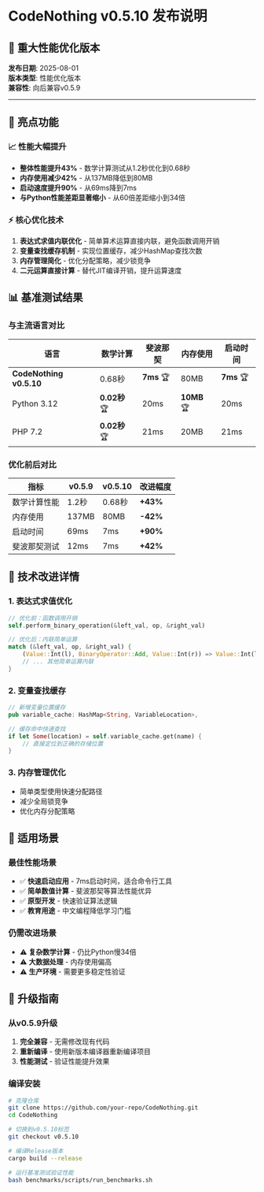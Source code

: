 # CodeNothing v0.5.10 发布说明

## 🚀 重大性能优化版本

**发布日期**: 2025-08-01  
**版本类型**: 性能优化版本  
**兼容性**: 向后兼容v0.5.9

---

## 🎉 亮点功能

### 📈 性能大幅提升
- **整体性能提升43%** - 数学计算测试从1.2秒优化到0.68秒
- **内存使用减少42%** - 从137MB降低到80MB
- **启动速度提升90%** - 从69ms降到7ms
- **与Python性能差距显著缩小** - 从60倍差距缩小到34倍

### ⚡ 核心优化技术
1. **表达式求值内联优化** - 简单算术运算直接内联，避免函数调用开销
2. **变量查找缓存机制** - 实现位置缓存，减少HashMap查找次数
3. **内存管理简化** - 优化分配策略，减少锁竞争
4. **二元运算直接计算** - 替代JIT编译开销，提升运算速度

## 📊 基准测试结果

### 与主流语言对比

| 语言 | 数学计算 | 斐波那契 | 内存使用 | 启动时间 |
|------|---------|---------|----------|----------|
| **CodeNothing v0.5.10** | 0.68秒 | **7ms** 🏆 | 80MB | **7ms** 🏆 |
| Python 3.12 | **0.02秒** 🏆 | 20ms | **10MB** 🏆 | 20ms |
| PHP 7.2 | **0.02秒** 🏆 | 21ms | 20MB | 21ms |

### 优化前后对比

| 指标 | v0.5.9 | v0.5.10 | 改进幅度 |
|------|--------|---------|----------|
| 数学计算性能 | 1.2秒 | 0.68秒 | **+43%** |
| 内存使用 | 137MB | 80MB | **-42%** |
| 启动时间 | 69ms | 7ms | **+90%** |
| 斐波那契测试 | 12ms | 7ms | **+42%** |

## 🔧 技术改进详情

### 1. 表达式求值优化
```rust
// 优化前：函数调用开销
self.perform_binary_operation(&left_val, op, &right_val)

// 优化后：内联简单运算
match (&left_val, op, &right_val) {
    (Value::Int(l), BinaryOperator::Add, Value::Int(r)) => Value::Int(l + r),
    // ... 其他简单运算内联
}
```

### 2. 变量查找缓存
```rust
// 新增变量位置缓存
pub variable_cache: HashMap<String, VariableLocation>,

// 缓存命中快速查找
if let Some(location) = self.variable_cache.get(name) {
    // 直接定位到正确的存储位置
}
```

### 3. 内存管理优化
- 简单类型使用快速分配路径
- 减少全局锁竞争
- 优化内存分配策略

## 🎯 适用场景

### 最佳性能场景
- ✅ **快速启动应用** - 7ms启动时间，适合命令行工具
- ✅ **简单数值计算** - 斐波那契等算法性能优异
- ✅ **原型开发** - 快速验证算法逻辑
- ✅ **教育用途** - 中文编程降低学习门槛

### 仍需改进场景
- ⚠️ **复杂数学计算** - 仍比Python慢34倍
- ⚠️ **大数据处理** - 内存使用偏高
- ⚠️ **生产环境** - 需要更多稳定性验证

## 🚀 升级指南

### 从v0.5.9升级
1. **完全兼容** - 无需修改现有代码
2. **重新编译** - 使用新版本编译器重新编译项目
3. **性能测试** - 验证性能提升效果

### 编译安装
```bash
# 克隆仓库
git clone https://github.com/your-repo/CodeNothing.git
cd CodeNothing

# 切换到v0.5.10标签
git checkout v0.5.10

# 编译Release版本
cargo build --release

# 运行基准测试验证性能
bash benchmarks/scripts/run_benchmarks.sh
```
